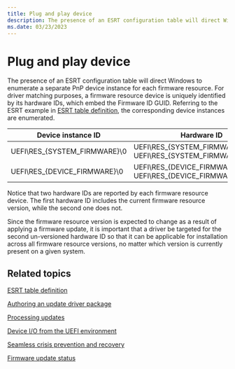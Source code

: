 ```yaml
---
title: Plug and play device
description: The presence of an ESRT configuration table will direct Windows to enumerate a separate PnP device instance for each firmware resource.
ms.date: 03/23/2023
---
```


# Plug and play device

The presence of an ESRT configuration table will direct Windows to enumerate a separate PnP device instance for each firmware resource. For driver matching purposes, a firmware resource device is uniquely identified by its hardware IDs, which embed the Firmware ID GUID. Referring to the ESRT example in [ESRT table definition](esrt-table-definition.md), the corresponding device instances are enumerated.

| Device instance ID | Hardware ID |
|--|--|
| UEFI\RES_{SYSTEM_FIRMWARE}\0 | UEFI\RES_{SYSTEM_FIRMWARE}&REV_1, UEFI\RES_{SYSTEM_FIRMWARE} |
| UEFI\RES_{DEVICE_FIRMWARE}\0 | UEFI\RES_{DEVICE_FIRMWARE}&REV_1, UEFI\RES_{DEVICE_FIRMWARE} |

Notice that two hardware IDs are reported by each firmware resource device. The first hardware ID includes the current firmware resource version, while the second one does not. 

Since the firmware resource version is expected to change as a result of applying a firmware update, it is important that a driver be targeted for the second un-versioned hardware ID so that it can be applicable for installation across all firmware resource versions, no matter which version is currently present on a given system.

## Related topics

[ESRT table definition](esrt-table-definition.md)  

[Authoring an update driver package](authoring-an-update-driver-package.md)  

[Processing updates](processing-updates.md)  

[Device I/O from the UEFI environment](device-i-o-from-the-uefi-environment.md)  

[Seamless crisis prevention and recovery](seamless-crisis-prevention-and-recovery.md)  

[Firmware update status](firmware-update-status.md)  
